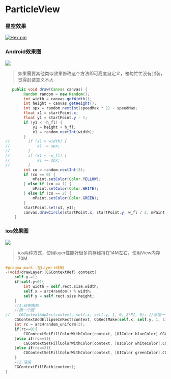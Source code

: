 # ParticleView
### 星空效果
[![Hex.pm](https://img.shields.io/hexpm/l/plug.svg)](http://www.apache.org/licenses/LICENSE-2.0)

### Android效果图
![](https://github.com/yaooort/ParticleView/tree/master/Android/img/see.gif)

> 如果需要其他类似效果修改这个方法即可高度自定义，匆匆忙忙没有封装，觉得封装意义不大

```java
   public void draw(Canvas canvas) {
        Random random = new Random();
        int width = canvas.getWidth();
        int height = canvas.getHeight();
        int spx = random.nextInt(speedMax * 2) - speedMax;
        float x1 = startPoint.x;
        float y1 = startPoint.y - 1;
        if (y1 < -h_fl) {
            y1 = height + h_fl;
            x1 = random.nextInt(width);
        }
//        if (x1 > width) {
//            x1 -= spx;
//        }
//        if (x1 < -w_fl) {
//            x1 += spx;
//        }
        int co = random.nextInt(3);
        if (co == 0) {
            mPaint.setColor(Color.YELLOW);
        } else if (co == 1) {
            mPaint.setColor(Color.WHITE);
        } else if (co == 2) {
            mPaint.setColor(Color.GREEN);
        }
        startPoint.set(x1, y1);
        canvas.drawCircle(startPoint.x, startPoint.y, w_fl / 2, mPaint);
    }
```

### ios效果图
![](https://github.com/yaooort/ParticleView/blob/master/img/see.gif)

> ios两种方式，使用layer性能好很多内存维持在14M左右，使用View内存70M

``` objective-c
#pragma mark--在Layer上绘制
-(void)drawLayer:(CGContextRef) context{
    self.y-=1;
    if(self.y<0){
        int width = self.rect.size.width;
        self.x = arc4random() % width;
        self.y = self.rect.size.height;
    }
    //1.绘制图形
    //画一个圆
//    CGContextAddArc(context, self.x, self.y, 1, 0, 2*PI, 0); //添加一个圆
    CGContextAddEllipseInRect(context, CGRectMake(self.x, self.y, 1, 1));
    int rc = arc4random_uniform(3);
    if(rc==0){
        CGContextSetFillColorWithColor(context, [UIColor blueColor].CGColor);//填充颜色
    }else if(rc==1){
        CGContextSetFillColorWithColor(context, [UIColor whiteColor].CGColor);//填充颜色
    }else if(rc==2){
        CGContextSetFillColorWithColor(context, [UIColor greenColor].CGColor);//填充颜色
    }
    //2.渲染
    CGContextFillPath(context);
}

```

